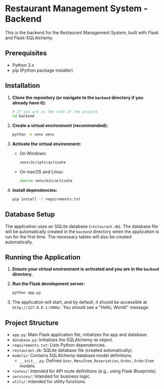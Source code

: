 # Restaurant Management System - Backend

This is the backend for the Restaurant Management System, built with Flask and Flask-SQLAlchemy.

## Prerequisites

- Python 3.x
- pip (Python package installer)

## Installation

1.  **Clone the repository (or navigate to the `backend` directory if you already have it):**
    ```bash
    # If you are in the root of the project
    cd backend
    ```

2.  **Create a virtual environment (recommended):**
    ```bash
    python -m venv venv
    ```

3.  **Activate the virtual environment:**
    - On Windows:
      ```bash
      venv\Scripts\activate
      ```
    - On macOS and Linux:
      ```bash
      source venv/bin/activate
      ```

4.  **Install dependencies:**
    ```bash
    pip install -r requirements.txt
    ```

## Database Setup

The application uses an SQLite database (`restaurant.db`). The database file will be automatically created in the `backend` directory when the application is run for the first time. The necessary tables will also be created automatically.

## Running the Application

1.  **Ensure your virtual environment is activated and you are in the `backend` directory.**

2.  **Run the Flask development server:**
    ```bash
    python app.py
    ```

3.  The application will start, and by default, it should be accessible at `http://127.0.0.1:5000/`. You should see a "Hello, World!" message.

## Project Structure

-   `app.py`: Main Flask application file, initializes the app and database.
-   `database.py`: Initializes the SQLAlchemy `db` object.
-   `requirements.txt`: Lists Python dependencies.
-   `restaurant.db`: SQLite database file (created automatically).
-   `models/`: Contains SQLAlchemy database model definitions.
    -   `__init__.py`: Defines `User`, `MenuItem`, `Reservation`, `Order`, `OrderItem` models.
-   `routes/`: Intended for API route definitions (e.g., using Flask Blueprints).
-   `services/`: Intended for business logic.
-   `utils/`: Intended for utility functions.
